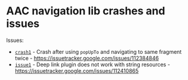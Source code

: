 # AAC navigation lib crashes and issues

Issues:
- [`crash1`](crash1) - Crash after using `popUpTo` and navigating to same fragment twice - https://issuetracker.google.com/issues/112384846
- [`issue1`](issue1) - Deep link plugin does not work with string resources - https://issuetracker.google.com/issues/112410865